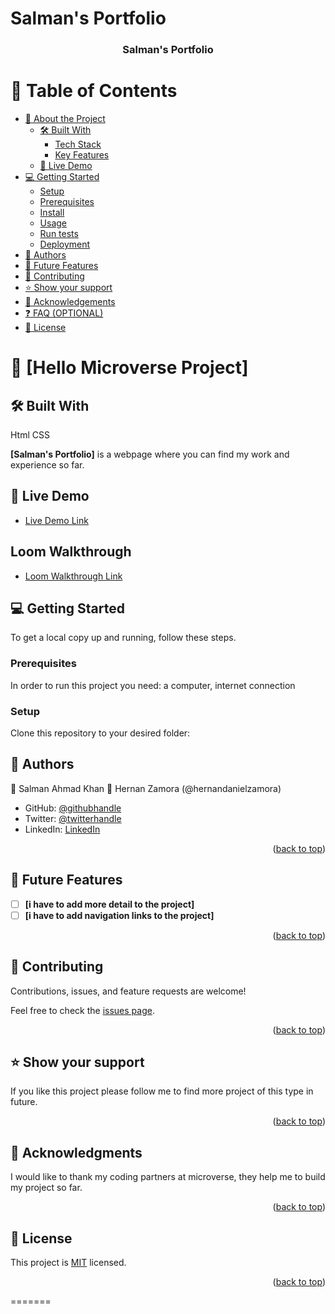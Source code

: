 # Salman's Portfolio
<a name="Salman's Portfolio"></a>
<div align="center">
   <h3><b>Salman's Portfolio</b></h3>
</div>

<!-- TABLE OF CONTENTS -->

# 📗 Table of Contents

- [📖 About the Project](#Portfolio)
  - [🛠️ Built With](#built-with)
    - [Tech Stack](#tech-stack)
    - [Key Features](#key-features)
  - [🚀 Live Demo](#live-demo)
- [💻 Getting Started](#getting-started)
  - [Setup](#setup)
  - [Prerequisites](#prerequisites)
  - [Install](#install)
  - [Usage](#usage)
  - [Run tests](#run-tests)
  - [Deployment](#triangular_flag_on_post-deployment)
- [👥 Authors](#authors)
- [🔭 Future Features](#future-features)
- [🤝 Contributing](#contributing)
- [⭐️ Show your support](#support)
- [🙏 Acknowledgements](#acknowledgements)
- [❓ FAQ (OPTIONAL)](#faq)
- [📝 License](#license)

<!-- PROJECT DESCRIPTION -->

# 📖 [Hello Microverse Project] <a name="Salman's Portfolio"></a>
## 🛠️ Built With <a name="built-with"></a>
Html CSS

**[Salman's Portfolio]** is a webpage where you can find my work and experience so far.
<!-- LIVE DEMO -->

## 🚀 Live Demo <a name="live-demo"></a>


- [Live Demo Link](https://fpsapc.github.io/MicroverseStudentProject1/)

<!-- LOOM WALKTHROUGH -->
##  Loom Walkthrough <a name="loom-walkthrough"></a>


- [Loom Walkthrough Link](https://www.loom.com/share/479c7b9b09e942a6a50acb21f5027f2e)

<!-- GETTING STARTED -->
## 💻 Getting Started <a name="getting-started"></a>

To get a local copy up and running, follow these steps.

### Prerequisites

In order to run this project you need: 
a computer, internet connection

<!--
Example command:

```sh
 gem install rails
```
 -->

### Setup

Clone this repository to your desired folder:

<!--
Example commands:

```sh
  cd my-folder
  git clone git@github.com:myaccount/my-project.git
```
--->

## 👥 Authors <a name="authors"></a>

👤 Salman Ahmad Khan
👤 Hernan Zamora (@hernandanielzamora)

- GitHub: [@githubhandle](https://github.com/fpsapc/MicroverseStudentProject1)
- Twitter: [@twitterhandle](https://twitter.com/salman-ahmadkhan1987)
- LinkedIn: [LinkedIn](https://linkedin.com/in/salman-ahmad1987 )

<p align="right">(<a href="#readme-top">back to top</a>)</p>

<!-- FUTURE FEATURES -->

## 🔭 Future Features <a name="future-features"></a>

- [ ] **[i have to add more detail to the project]**
- [ ] **[i have to add navigation links to the project]**

<p align="right">(<a href="#readme-top">back to top</a>)</p>

<!-- CONTRIBUTING -->

## 🤝 Contributing <a name="contributing"></a>

Contributions, issues, and feature requests are welcome!

Feel free to check the [issues page](../../issues/).

<p align="right">(<a href="#readme-top">back to top</a>)</p>

<!-- SUPPORT -->

## ⭐️ Show your support <a name="support"></a>

If you like this project please follow me to find more project of this type in future.

<p align="right">(<a href="#readme-top">back to top</a>)</p>

<!-- ACKNOWLEDGEMENTS -->

## 🙏 Acknowledgments <a name="acknowledgements"></a>

I would like to thank my coding partners at microverse, they help me to build my project so far.

<p align="right">(<a href="#readme-top">back to top</a>)</p>

<!-- LICENSE -->

## 📝 License <a name="license"></a>

This project is [MIT](./LICENSE) licensed.

<p align="right">(<a href="#readme-top">back to top</a>)</p>
=======